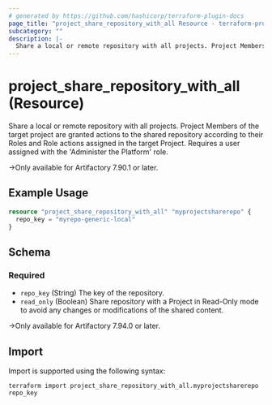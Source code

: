 ```yaml
---
# generated by https://github.com/hashicorp/terraform-plugin-docs
page_title: "project_share_repository_with_all Resource - terraform-provider-project"
subcategory: ""
description: |-
  Share a local or remote repository with all projects. Project Members of the target project are granted actions to the shared repository according to their Roles and Role actions assigned in the target Project. Requires a user assigned with the 'Administer the Platform' role. Only available for Artifactory 7.90.1 or later.
---
```


# project_share_repository_with_all (Resource)

Share a local or remote repository with all projects. Project Members of the target project are granted actions to the shared repository according to their Roles and Role actions assigned in the target Project. Requires a user assigned with the 'Administer the Platform' role.

->Only available for Artifactory 7.90.1 or later.

## Example Usage

```terraform
resource "project_share_repository_with_all" "myprojectsharerepo" {
  repo_key = "myrepo-generic-local"
}
```

<!-- schema generated by tfplugindocs -->
## Schema

### Required

- `repo_key` (String) The key of the repository.
- `read_only` (Boolean) Share repository with a Project in Read-Only mode to avoid any changes or modifications of the shared content.

->Only available for Artifactory 7.94.0 or later.

## Import

Import is supported using the following syntax:

```shell
terraform import project_share_repository_with_all.myprojectsharerepo repo_key
```
